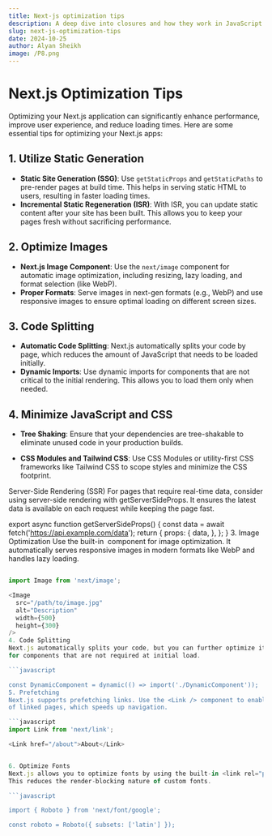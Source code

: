 ```yaml
---
title: Next-js optimization tips
description: A deep dive into closures and how they work in JavaScript.
slug: next-js-optimization-tips
date: 2024-10-25
author: Alyan Sheikh
image: /P8.png
---
```




# Next.js Optimization Tips

Optimizing your Next.js application can significantly enhance performance, improve user experience, and reduce loading times. Here are some essential tips for optimizing your Next.js apps:

## 1. Utilize Static Generation

- **Static Site Generation (SSG)**: Use `getStaticProps` and `getStaticPaths` to pre-render pages at build time. This helps in serving static HTML to users, resulting in faster loading times.
- **Incremental Static Regeneration (ISR)**: With ISR, you can update static content after your site has been built. This allows you to keep your pages fresh without sacrificing performance.

## 2. Optimize Images

- **Next.js Image Component**: Use the `next/image` component for automatic image optimization, including resizing, lazy loading, and format selection (like WebP).
- **Proper Formats**: Serve images in next-gen formats (e.g., WebP) and use responsive images to ensure optimal loading on different screen sizes.

## 3. Code Splitting

- **Automatic Code Splitting**: Next.js automatically splits your code by page, which reduces the amount of JavaScript that needs to be loaded initially.
- **Dynamic Imports**: Use dynamic imports for components that are not critical to the initial rendering. This allows you to load them only when needed.

## 4. Minimize JavaScript and CSS

- **Tree Shaking**: Ensure that your dependencies are tree-shakable to eliminate unused code in your production builds.

- **CSS Modules and Tailwind CSS**: Use CSS Modules or utility-first CSS frameworks like Tailwind CSS to scope styles and minimize the CSS footprint.



Server-Side Rendering (SSR)
For pages that require real-time data, consider using server-side rendering with getServerSideProps. 
It ensures the latest data is available on each request while keeping the page fast.


export async function getServerSideProps() {
  const data = await fetch('https://api.example.com/data');
  return {
    props: {
      data,
    },
  };
}
3. Image Optimization
Use the built-in <Image /> component for image optimization. 
It automatically serves responsive images in modern formats like WebP and handles lazy loading.

```javascript

import Image from 'next/image';

<Image
  src="/path/to/image.jpg"
  alt="Description"
  width={500}
  height={300}
/>
4. Code Splitting
Next.js automatically splits your code, but you can further optimize it by using dynamic imports 
for components that are not required at initial load.

```javascript

const DynamicComponent = dynamic(() => import('./DynamicComponent'));
5. Prefetching
Next.js supports prefetching links. Use the <Link /> component to enable automatic prefetching 
of linked pages, which speeds up navigation.

```javascript
import Link from 'next/link';

<Link href="/about">About</Link>


6. Optimize Fonts
Next.js allows you to optimize fonts by using the built-in <link rel="preload" /> feature. 
This reduces the render-blocking nature of custom fonts.

```javascript

import { Roboto } from 'next/font/google';

const roboto = Roboto({ subsets: ['latin'] });